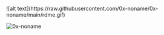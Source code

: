 <br>
![alt text](https://raw.githubusercontent.com/0x-noname/0x-noname/main/rdme.gif)
<br>
<p align="left"> <img src="https://komarev.com/ghpvc/?username=0x-noname&label=Profile%20views&color=0e75b6&style=flat" alt="0x-noname" /> </p>
